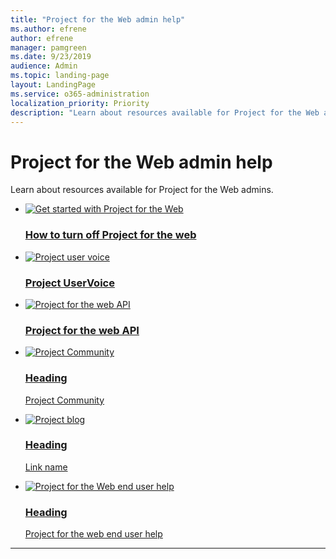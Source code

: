 ```yaml
---
title: "Project for the Web admin help"
ms.author: efrene
author: efrene
manager: pamgreen
ms.date: 9/23/2019
audience: Admin
ms.topic: landing-page
layout: LandingPage
ms.service: o365-administration
localization_priority: Priority
description: "Learn about resources available for Project for the Web admins."
---
```


# Project for the Web admin help

Learn about resources available for Project for the Web admins.


<ul class="panelContent cardsFTitle">
    <li>
        <a href="turn-project-for-the-web-off.md">
        <div class="cardSize">
            <div class="cardPadding">
                <div class="card">
                    <div class="cardImageOuter">
                        <div class="cardImage">
                            <img src="https://docs.microsoft.com/office/media/icons/get-started-planner.svg" alt="Get started with Project for the Web" />
                        </div>
                    </div>
                    <div class="cardText">
                        <h3>How to turn off Project for the web</h3>
                    </div>
                </div>
            </div>
        </div>
        </a>
    </li>
    <li>
        <a href="https://microsoftproject.uservoice.com/forums/218133-microsoft-project">
        <div class="cardSize">
            <div class="cardPadding">
                <div class="card">
                    <div class="cardImageOuter">
                        <div class="cardImage">
                            <img src="https://docs.microsoft.com/office/media/icons/lightbulb-idea-capture-planner.svg" alt="Project user voice" />
                        </div>
                    </div>
                    <div class="cardText">
                        <h3>Project UserVoice</h3>
                    </div>
                </div>
            </div>
        </div>
        </a>
    </li>
    <li>
        <a href="  ">
        <div class="cardSize">
            <div class="cardPadding">
                <div class="card">
                    <div class="cardImageOuter">
                        <div class="cardImage">
                            <img src="https://docs.microsoft.com/office/media/icons/api.svg" alt="Project for the web API" />
                        </div>
                    </div>
                    <div class="cardText">
                        <h3>Project for the web API</h3>
                    </div>
                </div>
            </div>
        </div>
        </a>
    </li>
</ul>

<ul class="panelContent cardsF">
    <li>
        <a href="https://techcommunity.microsoft.com/t5/Project/ct-p/Project">
        <div class="cardSize">
            <div class="cardPadding">
                <div class="card">
                    <div class="cardImageOuter">
                        <div class="cardImage">
                            <img src="https://docs.microsoft.com/office/media/icons/globe-internet.svg" alt="Project Community" />
                        </div>
                    </div>
                    <div class="cardText">
                        <h3>Heading</h3>
                        <p><a href=" ">Project Community</a></p>
                    </div>
                </div>
            </div>
        </div>
    </li>
    <li>
        <a href="https://microsoftproject.uservoice.com/forums/218133-microsoft-project">
        <div class="cardSize">
            <div class="cardPadding">
                <div class="card">
                    <div class="cardImageOuter">
                        <div class="cardImage">
                            <img src="https://docs.microsoft.com/office/media/icons/blog-site-planner.svg" alt="Project blog" />
                        </div>
                    </div>
                    <div class="cardText">
                        <h3>Heading</h3>
                        <p><a href=" ">Link name</a></p>
                    </div>
                </div>
            </div>
        </div>
    </li>
    <li>
        <a href="https://support.office.com/project">
        <div class="cardSize">
            <div class="cardPadding">
                <div class="card">
                    <div class="cardImageOuter">
                        <div class="cardImage">
                            <img src="https://docs.microsoft.com/office/media/icons/help.svg" alt="Project for the Web end user help" />
                        </div>
                    </div>
                    <div class="cardText">
                        <h3>Heading</h3>
                        <p><a href=" ">Project for the web end user help</a></p>
                    </div>
                </div>
            </div>
        </div>
    </li>
</ul>

---

